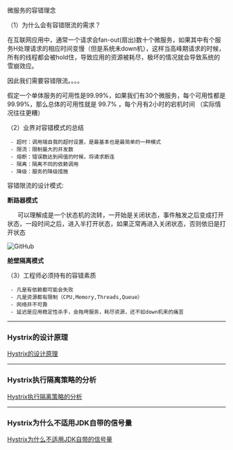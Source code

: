 微服务的容错理念

（1）为什么会有容错限流的需求？

在互联网应用中，通常一个请求会fan-out(扇出)数十个微服务，如果其中有个服务H处理请求的相应时间变慢（但是系统未down机），这样当高峰期请求的时候，所有的线程都会被hold住，导致应用的资源被耗尽，极坏的情况就会导致系统的雪崩效应。

因此我们需要容错限流。。。。

假定一个单体服务的可用性是99.99%，如果我们有30个微服务，每个可用性都是99.99%，那么总体的可用性就是 99.7% ，每个月有2小时的宕机时间 （实际情况往往更糟）


（2）业界对容错模式的总结

     - 超时：调用端自我的超时设置，是最基本也是最简单的一种模式
     - 限流：限制最大的并发数
     - 熔断：错误数达到阀值的时候，将请求断连
     - 隔离：隔离不同的依赖调用
     - 降级：服务的降级措施

 容错限流的设计模式: 
 
 <b> 断路器模式 </b>
 
&nbsp;&nbsp;&nbsp;&nbsp;&nbsp;&nbsp;可以理解成是一个状态机的流转，一开始是关闭状态，事件触发之后变成打开状态，一段时间之后，进入半打开状态，如果正常再进入关闭状态，否则依旧是打开状态
 
 ![GitHub][github3]

[github3]: http://fmn.xnpic.com/fmn082/20180920/0035/large_9Cup_e77200003ee31e83.jpg "GitHub,Social Coding" 
 
 
 <b> 舱壁隔离模式 </b>
 
 （3）工程师必须持有的容错素质  

     - 凡是有依赖都可能会失败     
     - 凡是资源都有限制（CPU,Memory,Threads,Queue）
     - 网络并不可靠
     - 延迟是应用稳定性杀手，会拖垮服务，耗尽资源，还不如down机来的痛苦

---

### Hystrix的设计原理

[Hystrix的设计原理](https://github.com/jbkzty/hystrix-starter/blob/45435cd2fa5666828cfa6cc748c6d2d025790879/HystrixPrinciple.md)

---

### Hystrix执行隔离策略的分析

[Hystrix执行隔离策略的分析](https://github.com/jbkzty/hystrix-starter/blob/45435cd2fa5666828cfa6cc748c6d2d025790879/ThreadAndSemaphore.md)

---

### Hystrix为什么不适用JDK自带的信号量

[Hystrix为什么不适用JDK自带的信号量](https://github.com/jbkzty/hystrix-starter/blob/45435cd2fa5666828cfa6cc748c6d2d025790879/DontUseSemphoreReason.md)
























 

    



